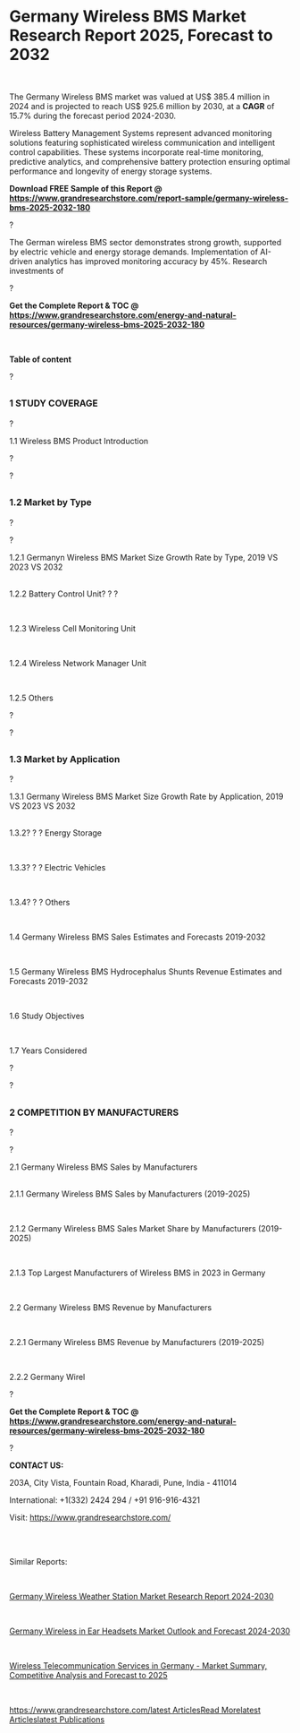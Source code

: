 <h1>Germany Wireless BMS Market Research Report 2025, Forecast to 2032</h1><br/><p>The Germany Wireless BMS market was valued at US$ 385.4 million in 2024 and is projected to reach US$ 925.6 million by 2030, at a <strong>CAGR</strong> of 15.7% during the forecast period 2024-2030.</p>
 
 
 
 <p>Wireless Battery Management Systems represent advanced monitoring solutions featuring sophisticated wireless communication and intelligent control capabilities. These systems incorporate real-time monitoring, predictive analytics, and comprehensive battery protection ensuring optimal performance and longevity of energy storage systems.</p>
 
 
 
 <div><b>Download FREE Sample of this Report @ <a href="https://www.grandresearchstore.com/report-sample/germany-wireless-bms-2025-2032-180">https://www.grandresearchstore.com/report-sample/germany-wireless-bms-2025-2032-180</a></b></div>
 
 
 
 <p>? </p>
 
 
 
 <p>The German wireless BMS sector demonstrates strong growth, supported by electric vehicle and energy storage demands. Implementation of AI-driven analytics has improved monitoring accuracy by 45%. Research investments of</p>
 
 
 
 <p>? </p>
 
 
 
 <div><b>Get the Complete Report & TOC @ <a href="https://www.grandresearchstore.com/energy-and-natural-resources/germany-wireless-bms-2025-2032-180">https://www.grandresearchstore.com/energy-and-natural-resources/germany-wireless-bms-2025-2032-180</a></b></div>
 
 
 
 <p><br />
 
 <b>Table of content</b></p>
 
 
 
 <p>? </p>
 
 
 
 <h2><span style="font-size:16px"><strong>1 STUDY COVERAGE</strong></span></h2>
 
 
 
 <p>? </p>
 
 
 
 <p>1.1 Wireless BMS Product Introduction</p>
 
 
 
 <p>? </p>
 
 
 
 <p>? </p>
 
 
 
 <h2><span style="font-size:16px"><strong>1.2 Market by Type</strong></span></h2>
 
 
 
 <p>? </p>
 
 
 
 <p>? </p>
 
 
 
 <p>1.2.1 Germanyn Wireless BMS Market Size Growth Rate by Type, 2019 VS 2023 VS 2032<br />
 
 <br />
 
 1.2.2 Battery Control Unit? ? ? <br />
 
 <br />
 
 1.2.3 Wireless Cell Monitoring Unit<br />
 
 <br />
 
 1.2.4 Wireless Network Manager Unit<br />
 
 <br />
 
 1.2.5 Others<br />
 
 ? </p>
 
 
 
 <p>? </p>
 
 
 
 <h2><span style="font-size:16px"><strong>1.3 Market by Application</strong></span></h2>
 
 
 
 <p>? </p>
 
 
 
 <p>1.3.1 Germany Wireless BMS Market Size Growth Rate by Application, 2019 VS 2023 VS 2032<br />
 
 <br />
 
 1.3.2? ? ? Energy Storage<br />
 
 <br />
 
 1.3.3? ? ? Electric Vehicles<br />
 
 <br />
 
 1.3.4? ? ? Others<br />
 
 <br />
 
 1.4 Germany Wireless BMS Sales Estimates and Forecasts 2019-2032<br />
 
 <br />
 
 1.5 Germany Wireless BMS Hydrocephalus Shunts Revenue Estimates and Forecasts 2019-2032<br />
 
 <br />
 
 1.6 Study Objectives<br />
 
 <br />
 
 1.7 Years Considered</p>
 
 
 
 <p>? </p>
 
 
 
 <p>? </p>
 
 
 
 <h2><span style="font-size:16px"><strong>2 COMPETITION BY MANUFACTURERS</strong></span></h2>
 
 
 
 <p>? </p>
 
 
 
 <p>? </p>
 
 
 
 <p>2.1 Germany Wireless BMS Sales by Manufacturers<br />
 
 <br />
 
 2.1.1 Germany Wireless BMS Sales by Manufacturers (2019-2025)<br />
 
 <br />
 
 2.1.2 Germany Wireless BMS Sales Market Share by Manufacturers (2019-2025)<br />
 
 <br />
 
 2.1.3 Top Largest Manufacturers of Wireless BMS in 2023 in Germany<br />
 
 <br />
 
 2.2 Germany Wireless BMS Revenue by Manufacturers<br />
 
 <br />
 
 2.2.1 Germany Wireless BMS Revenue by Manufacturers (2019-2025)<br />
 
 <br />
 
 2.2.2 Germany Wirel</p>
 
 
 
 <p>? </p>
 
 
 
 <div><b>Get the Complete Report & TOC @ <a href="https://www.grandresearchstore.com/energy-and-natural-resources/germany-wireless-bms-2025-2032-180">https://www.grandresearchstore.com/energy-and-natural-resources/germany-wireless-bms-2025-2032-180</a></b></div>
 
 
 
 <p>? </p>
 
 
 
 <p><b>CONTACT US:</b><br />
 
 203A, City Vista, Fountain Road, Kharadi, Pune, India - 411014<br />
 
 International: +1(332) 2424 294 / +91 916-916-4321<br />
 
 Visit: <a href="https://www.grandresearchstore.com/">https://www.grandresearchstore.com/</a><br />
 
 <br />
 
 <br />
 
 Similar Reports:<br />
 
 <br />
 
 <a href="https://www.grandresearchstore.com/machines/germany-wireless-weather-station-2024-2030-973">Germany Wireless Weather Station Market Research Report 2024-2030</a><br />
 
 <br />
 
 <a href="https://www.grandresearchstore.com/consumer-goods-and-services/germany-wirelessear-headsets-2024-2030-569">Germany Wireless in Ear Headsets Market Outlook and Forecast 2024-2030</a><br />
 
 <br />
 
 <a href="https://www.grandresearchstore.com/ict-and-media/germany-wireless-telecommunication-services-2025-146">Wireless Telecommunication Services in Germany - Market Summary, Competitive Analysis and Forecast to 2025</a><br />
 
 <br />
 
 <a href="https://gyeongbokgung.com">https://www.grandresearchstore.com/</a><a href="https://hallyeomaritime.com">latest Articles</a><a href="https://jingwansa.com">Read More</a><a href="https://nguoiviet.jp/">latest Articles</a><a href="https://www.intelmarketresearch.com/">latest Publications</a></p>